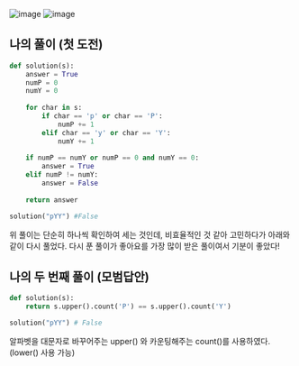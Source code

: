 ![image](https://user-images.githubusercontent.com/38921656/67682710-502c3180-f9d3-11e9-8538-97ddb106f558.png)
![image](https://user-images.githubusercontent.com/38921656/67682736-5f12e400-f9d3-11e9-9f05-0ec5a90d8562.png)

## 나의 풀이 (첫 도전)

```python
def solution(s):
    answer = True
    numP = 0
    numY = 0
    
    for char in s:
        if char == 'p' or char == 'P':
            numP += 1
        elif char == 'y' or char == 'Y':
            numY += 1
    
    if numP == numY or numP == 0 and numY == 0:
        answer = True
    elif numP != numY:
        answer = False
    
    return answer

solution("pYY") #False
```

위 풀이는 단순히 하나씩 확인하여 세는 것인데, 비효율적인 것 같아 고민하다가 아래와 같이 다시 풀었다.
다시 푼 풀이가 좋아요를 가장 많이 받은 풀이여서 기분이 좋았다!

## 나의 두 번째 풀이 (모범답안)

```python
def solution(s):
    return s.upper().count('P') == s.upper().count('Y')

solution("pYY") # False
```

알파벳을 대문자로 바꾸어주는 upper() 와 카운팅해주는 count()를 사용하였다.
(lower() 사용 가능)

